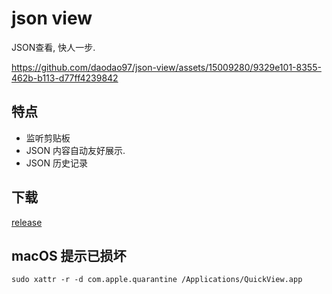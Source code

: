 # json view

JSON查看, 快人一步. 

https://github.com/daodao97/json-view/assets/15009280/9329e101-8355-462b-b113-d77ff4239842

## 特点

- 监听剪贴板
- JSON 内容自动友好展示.
- JSON 历史记录

## 下载

[release](https://github.com/daodao97/json-view/releases)

## macOS 提示已损坏

```shell
sudo xattr -r -d com.apple.quarantine /Applications/QuickView.app
```
